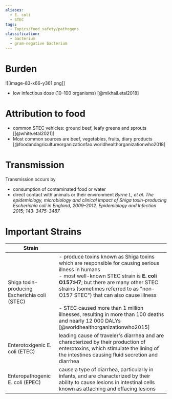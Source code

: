 ```yaml
---
aliases:
  - E. coli
  - STEC
tags:
  - Topics/food_safety/pathogens
classification:
  - bacterium
  - gram-negative bacterium
---
```

# Burden
![[image-83-x66-y361.png]]

- low infectious dose  (10–100 organisms) [@mikhail.etal2018]
# Attribution to food
- common STEC vehicles: ground beef, leafy greens and sprouts [[@white.etal2021]]
- Most common sources are beef, vegetables, fruits, diary products [@foodandagricultureorganizationfao.worldhealthorganizationwho2018]
# Transmission
Transmission  occurs by 
- consumption of contaminated food or  water
- direct contact with animals or their environment
	*Byrne L, et al. The epidemiology, microbiology and  clinical impact of Shiga toxin-producing Escherichia  coli in England, 2009–2012. Epidemiology and Infection  2015; 143: 3475–3487*

# Important Strains 
| Strain                                        |                                                                                                                                                                                                                                                                                                                                                                                                                          |
| --------------------------------------------- | ------------------------------------------------------------------------------------------------------------------------------------------------------------------------------------------------------------------------------------------------------------------------------------------------------------------------------------------------------------------------------------------------------------------------ |
| Shiga toxin-producing Escherichia coli (STEC) | - produce toxins known as Shiga toxins which are responsible for causing serious illness in humans<br>- most well-known STEC strain is **E. coli O157:H7**; but there are many other STEC strains (sometimes referred to as "non-O157 STEC") that can also cause illness<br><br>- STEC caused more than 1 million illnesses, resulting in more than 100 deaths and nearly 12 000 DALYs [@worldhealthorganizationwho2015] |
| Enterotoxigenic E. coli (ETEC)                | leading cause of traveler's diarrhea and are characterized by their production of enterotoxins, which stimulate the lining of the intestines causing fluid secretion and diarrhea                                                                                                                                                                                                                                        |
| Enteropathogenic E. coli (EPEC)               | cause a type of diarrhea, particularly in infants, and are characterized by their ability to cause lesions in intestinal cells known as attaching and effacing lesions                                                                                                                                                                                                                                                   |
